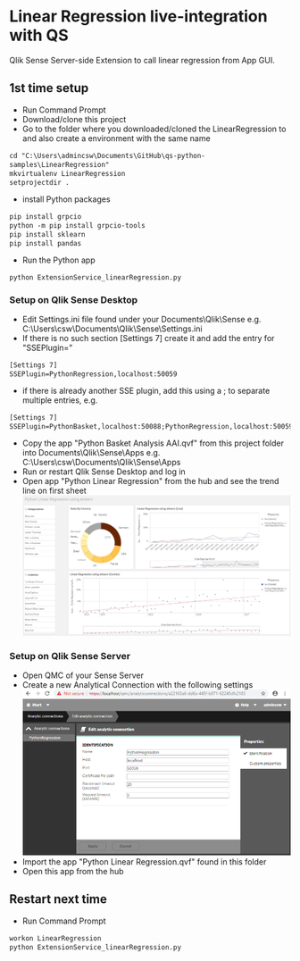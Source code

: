  # Linear Regression live-integration with QS
 
 Qlik Sense Server-side Extension to call linear regression from App GUI.
 
 ## 1st time setup
 * Run Command Prompt
 * Download/clone this project 
 * Go to the folder where you downloaded/cloned the LinearRegression to and also create a environment with the same name
```
cd "C:\Users\admincsw\Documents\GitHub\qs-python-samples\LinearRegression"
mkvirtualenv LinearRegression
setprojectdir .
```
 * install Python packages 
```
pip install grpcio
python -m pip install grpcio-tools
pip install sklearn
pip install pandas
``` 
 * Run the Python app
```
python ExtensionService_linearRegression.py
```
### Setup on Qlik Sense Desktop
 * Edit Settings.ini file found under your Documents\Qlik\Sense e.g. C:\Users\csw\Documents\Qlik\Sense\Settings.ini
 * If there is no such section \[Settings 7\] create it and add the entry for "SSEPlugin="
```
[Settings 7]
SSEPlugin=PythonRegression,localhost:50059
```
 * if there is already another SSE plugin, add this using a ; to separate multiple entries, e.g.
```
[Settings 7]
SSEPlugin=PythonBasket,localhost:50088;PythonRegression,localhost:50059
``` 
 * Copy the app "Python Basket Analysis AAI.qvf" from this project folder into Documents\Qlik\Sense\Apps e.g. C:\Users\csw\Documents\Qlik\Sense\Apps
 * Run or restart Qlik Sense Desktop and log in
 * Open app "Python Linear Regression" from the hub and see the trend line on first sheet
![alttext](https://github.com/ChristofSchwarz/pics/raw/master/python8.png "screenshot")

### Setup on Qlik Sense Server
 * Open QMC of your Sense Server
 * Create a new Analytical Connection with the following settings
 ![alttext](https://github.com/ChristofSchwarz/pics/raw/master/python3.png "screenshot")
 * Import the app "Python Linear Regression.qvf" found in this folder
 * Open this app from the hub
 
## Restart next time
 * Run Command Prompt
```
workon LinearRegression
python ExtensionService_linearRegression.py
```  
